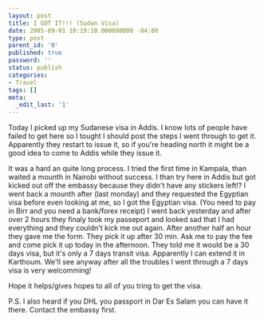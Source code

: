 ```yaml
---
layout: post
title: I GOT IT!!! (Sudan Visa)
date: 2005-09-01 10:19:10.000000000 -04:00
type: post
parent_id: '0'
published: true
password: ''
status: publish
categories:
- Travel
tags: []
meta:
  _edit_last: '1'
---
```

Today I picked up my Sudanese visa in Addis. I know lots of people have failed to get here so I tought I should post the steps I went through to get it. Apparently they restart to issue it, so if you're heading north it might be a good idea to come to Addis while they issue it.

<!--more-->

It was a hard an quite long process. I tried the first time in Kampala, than waited a mounth in Nairobi without success. I than try here in Addis but got kicked out off the embassy because they didn't have any stickers left!? I went back a mounth after (last monday) and they requested the Egyptian visa before even looking at me, so I got the Egyptian visa. (You need to pay in Birr and you need a bank/forex receipt) I went back yesterday and after over 2 hours they finaly took my passeport and looked sad that I had everything and they couldn't kick me out again. After another half an hour they gave me the form. They pick it up after 30 min. Ask me to pay the fee and come pick it up today in the afternoon. They told me it would be a 30 days visa, but it's only a 7 days transit visa. Apparently I can extend it in Karthoum. We'll see anyway after all the troubles I went through a 7 days visa is very welcomming!

Hope it helps/gives hopes to all of you tring to get the visa.

P.S. I also heard if you DHL you passport in Dar Es Salam you can have it there. Contact the embassy first.


